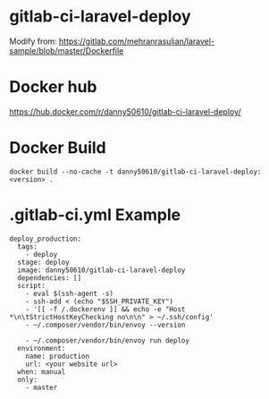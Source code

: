 # gitlab-ci-laravel-deploy

Modify from: https://gitlab.com/mehranrasulian/laravel-sample/blob/master/Dockerfile

# Docker hub
https://hub.docker.com/r/danny50610/gitlab-ci-laravel-deploy/

# Docker Build
```
docker build --no-cache -t danny50610/gitlab-ci-laravel-deploy:<version> .
```

# .gitlab-ci.yml Example
```
deploy_production:
  tags:
    - deploy
  stage: deploy
  image: danny50610/gitlab-ci-laravel-deploy
  dependencies: []
  script:
    - eval $(ssh-agent -s)
    - ssh-add < (echo "$SSH_PRIVATE_KEY")
    - '[[ -f /.dockerenv ]] && echo -e "Host *\n\tStrictHostKeyChecking no\n\n" > ~/.ssh/config'
    - ~/.composer/vendor/bin/envoy --version

    - ~/.composer/vendor/bin/envoy run deploy
  environment:
    name: production
    url: <your website url>
  when: manual
  only:
    - master
```
